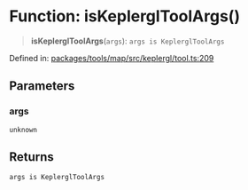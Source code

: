 # Function: isKeplerglToolArgs()

> **isKeplerglToolArgs**(`args`): `args is KeplerglToolArgs`

Defined in: [packages/tools/map/src/keplergl/tool.ts:209](https://github.com/GeoDaCenter/openassistant/blob/bc4037be52d89829440fcc4aaa1010be73719d16/packages/tools/map/src/keplergl/tool.ts#L209)

## Parameters

### args

`unknown`

## Returns

`args is KeplerglToolArgs`
